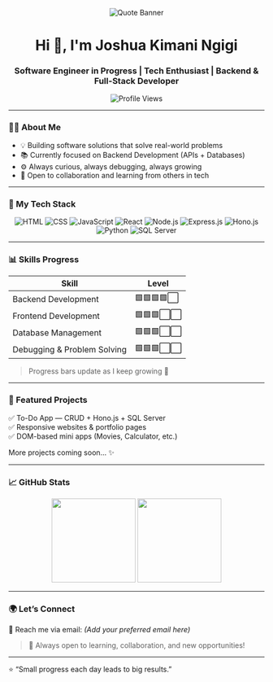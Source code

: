 <!-- Quote Banner -->
<p align="center">
  <img src="https://readme-quote-banners.vercel.app/api?quote=Always%20learning.%20Always%20improving.%20Always%20building.&author=Joshua%20Kimani%20Ngigi&theme=dark" alt="Quote Banner"/>
</p>

<h1 align="center">Hi 👋, I'm Joshua Kimani Ngigi</h1>
<h3 align="center">Software Engineer in Progress | Tech Enthusiast | Backend & Full-Stack Developer</h3>

<p align="center">
  <img src="https://komarev.com/ghpvc/?username=Kimani-25-kikis&label=Profile%20Views&color=blue&style=flat" alt="Profile Views"/>
</p>

---

### 👨‍💻 About Me
- 💡 Building software solutions that solve real-world problems  
- 📚 Currently focused on Backend Development (APIs + Databases)  
- ⚙️ Always curious, always debugging, always growing  
- 🤝 Open to collaboration and learning from others in tech  

---

### 🧰 My Tech Stack
<p align="center">
  <img alt="HTML" src="https://img.shields.io/badge/HTML5-E34F26?style=for-the-badge&logo=html5&logoColor=white"/>
  <img alt="CSS" src="https://img.shields.io/badge/CSS3-1572B6?style=for-the-badge&logo=css3&logoColor=white"/>
  <img alt="JavaScript" src="https://img.shields.io/badge/JavaScript-F7DF1E?style=for-the-badge&logo=javascript&logoColor=black"/>
  <img alt="React" src="https://img.shields.io/badge/React-20232A?style=for-the-badge&logo=react&logoColor=61DAFB"/>
  <img alt="Node.js" src="https://img.shields.io/badge/Node.js-43853D?style=for-the-badge&logo=node.js&logoColor=white"/>
  <img alt="Express.js" src="https://img.shields.io/badge/Express.js-404D59?style=for-the-badge"/>
  <img alt="Hono.js" src="https://img.shields.io/badge/Hono.js-FF6F00?style=for-the-badge&logoColor=white"/>
  <img alt="Python" src="https://img.shields.io/badge/Python-14354C?style=for-the-badge&logo=python&logoColor=white"/>
  <img alt="SQL Server" src="https://img.shields.io/badge/SQL%20Server-CC2927?style=for-the-badge&logo=microsoft-sql-server&logoColor=white"/>
</p>

---

### 📊 Skills Progress
| Skill | Level |
|-------|-------|
| Backend Development | 🟩🟩🟩🟩⬜ |
| Frontend Development | 🟩🟩🟩⬜⬜ |
| Database Management | 🟩🟩🟩⬜⬜ |
| Debugging & Problem Solving | 🟩🟩🟩⬜⬜ |

> Progress bars update as I keep growing 🚀

---

### 📌 Featured Projects
✅ To-Do App — CRUD + Hono.js + SQL Server  
✅ Responsive websites & portfolio pages  
✅ DOM-based mini apps (Movies, Calculator, etc.)  

More projects coming soon… ✨

---

### 📈 GitHub Stats

<p align="center">
<img src="https://github-readme-stats.vercel.app/api?username=Kimani-25-kikis&show_icons=true&theme=tokyonight" height="165" />
<img src="https://github-readme-streak-stats.herokuapp.com/?user=Kimani-25-kikis&theme=tokyonight" height="165" />
</p>

---

### 🌍 Let’s Connect
📩 Reach me via email: *(Add your preferred email here)*  

> 🚀 Always open to learning, collaboration, and new opportunities!

---

⭐ “Small progress each day leads to big results.”
